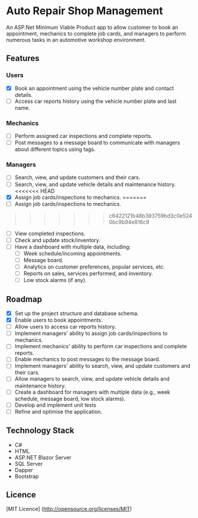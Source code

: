 # Auto Repair Shop Management
An ASP.Net Minimum Viable Product app to allow customer to book an appointment, mechanics to complete job cards, and managers to perform numerous tasks in an automotive workshop environment.

## Features

### Users
- [x] Book an appointment using the vehicle number plate and contact details.
- [ ] Access car reports history using the vehicle number plate and last name.

### Mechanics
- [ ] Perform assigned car inspections and complete reports.
- [ ] Post messages to a message board to communicate with managers about different topics using tags.

### Managers
- [ ] Search, view, and update customers and their cars.
- [ ] Search, view, and update vehicle details and maintenance history.
<<<<<<< HEAD
- [x] Assign job cards/inspections to mechanics.
=======
- [ ] Assign job cards/inspections to mechanics.
>>>>>>> c6422121b48b393759bd3c0e5240bc9b94e818c9
- [ ] View completed inspections.
- [ ] Check and update stock/inventory.
- [ ] Have a dashboard with multiple data, including:
  - [ ] Week schedule/incoming appointments.
  - [ ] Message board.
  - [ ] Analytics on customer preferences, popular services, etc.
  - [ ] Reports on sales, services performed, and inventory.
  - [ ] Low stock alarms (if any).

## Roadmap

- [x] Set up the project structure and database schema.
- [x] Enable users to book appointments.
- [ ] Allow users to access car reports history.
- [ ] Implement managers' ability to assign job cards/inspections to mechanics.
- [ ] Implement mechanics' ability to perform car inspections and complete reports.
- [ ] Enable mechanics to post messages to the message board.
- [ ] Implement managers' ability to search, view, and update customers and their cars.
- [ ] Allow managers to search, view, and update vehicle details and maintenance history.
- [ ] Create a dashboard for managers with multiple data (e.g., week schedule, message board, low stock alarms).
- [ ] Develop and implement unit tests
- [ ] Refine and optimise the application.

## Technology Stack

- C#
- HTML
- ASP.NET Blazor Server
- SQL Server
- Dapper
- Bootstrap

## Licence

[MIT Licence] (http://opensource.org/licenses/MIT)
